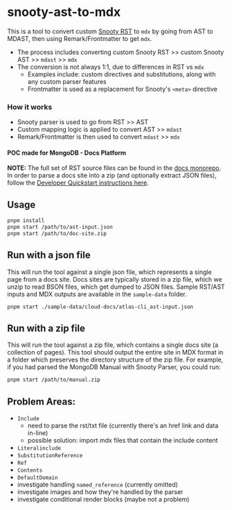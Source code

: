 # snooty-ast-to-mdx

This is a tool to convert custom [Snooty RST](https://github.com/mongodb/snooty-parser) to `mdx` by going from AST to MDAST, then using Remark/Frontmatter to get `mdx`.

- The process includes converting custom Snooty RST >> custom Snooty AST >> `mdast` >> `mdx`
- The conversion is not always 1:1, due to differences in RST vs `mdx`
  - Examples include: custom directives and substitutions, along with any custom parser features
  - Frontmatter is used as a replacement for Snooty's `<meta>` directive

### How it works

- Snooty parser is used to go from RST >> AST
- Custom mapping logic is applied to convert AST >> `mdast`
- Remark/Frontmatter is then used to convert `mdast` >> `mdx`

#### POC made for MongoDB - Docs Platform

**NOTE:** The full set of RST source files can be found in the [docs monorepo](https://github.com/mongodb/docs). In order to parse a docs site into a zip (and optionally extract JSON files), follow the [Developer Quickstart instructions here](https://github.com/mongodb/snooty?tab=readme-ov-file#developer-quickstart).

## Usage

```bash
pnpm install
pnpm start /path/to/ast-input.json
pnpm start /path/to/doc-site.zip
```

## Run with a json file

This will run the tool against a single json file, which represents a single page from a docs site. Docs sites are typically stored in a zip file, which we unzip to read BSON files, which get dumped to JSON files. Sample RST/AST inputs and MDX outputs are available in the `sample-data` folder.

```bash
pnpm start ./sample-data/cloud-docs/atlas-cli_ast-input.json
```

## Run with a zip file

This will run the tool against a zip file, which contains a single docs site (a collection of pages). This tool should output the entire site in MDX format in a folder which preserves the directory structure of the zip file. For example, if you had parsed the MongoDB Manual with Snooty Parser, you could run:

```bash
pnpm start /path/to/manual.zip
```

## Problem Areas:
- `Include`
  - need to parse the rst/txt file (currently there's an href link and data in-line)
  - possible solution: import mdx files that contain the include content
- `Literalinclude`
- `SubstitutionReference`
- `Ref`
- `Contents`
- `DefaultDomain`
- investigate handling `named_reference` (currently omitted)
- investigate images and how they're handled by the parser
- investigate conditional render blocks (maybe not a problem)
